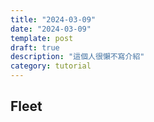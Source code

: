 ```yaml
---
title: "2024-03-09"
date: "2024-03-09"
template: post
draft: true
description: "這個人很懶不寫介紹"
category: tutorial
---
```





## Fleet
